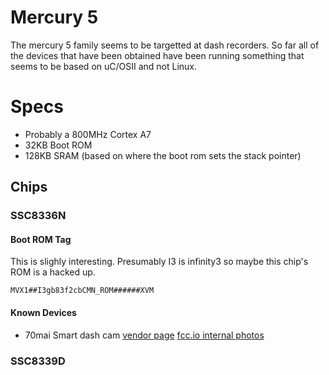 # Mercury 5

The mercury 5 family seems to be targetted at dash recorders. So far all of the devices that have been obtained have been running something that seems to be based on uC/OSII and not Linux.

# Specs

- Probably a 800MHz Cortex A7
- 32KB Boot ROM
- 128KB SRAM (based on where the boot rom sets the stack pointer)

## Chips

### SSC8336N

#### Boot ROM Tag

This is slighly interesting. Presumably I3 is infinity3 so maybe this chip's ROM is a hacked up. 

```
MVX1##I3gb83f2cbCMN_ROM######XVM
```

#### Known Devices 

- 70mai Smart dash cam [vendor page](https://www.70mai.com/en/70mai-dash-cam-lite/?gclid=EAIaIQobChMIzsLkl6y_5QIVEz5gCh1UOg9eEAAYASAAEgLvffD_BwE) [fcc.io internal photos](https://fccid.io/2AOK9-MIDRIVED08/Internal-Photos/internal-photos-4351132)

### SSC8339D
